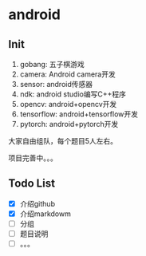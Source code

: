 # android
## Init

1. gobang:	五子棋游戏  
2. camera: Android camera开发  
3. sensor: android传感器  
4. ndk: android studio编写C++程序  
5. opencv: android+opencv开发  
6. tensorflow: android+tensorflow开发  
7. pytorch: android+pytorch开发  


大家自由组队，每个题目5人左右。

项目完善中。。。

## Todo List
- [x] 介绍github
- [x] 介绍markdowm
- [ ] 分组
- [ ] 题目说明
- [ ] 。。。
